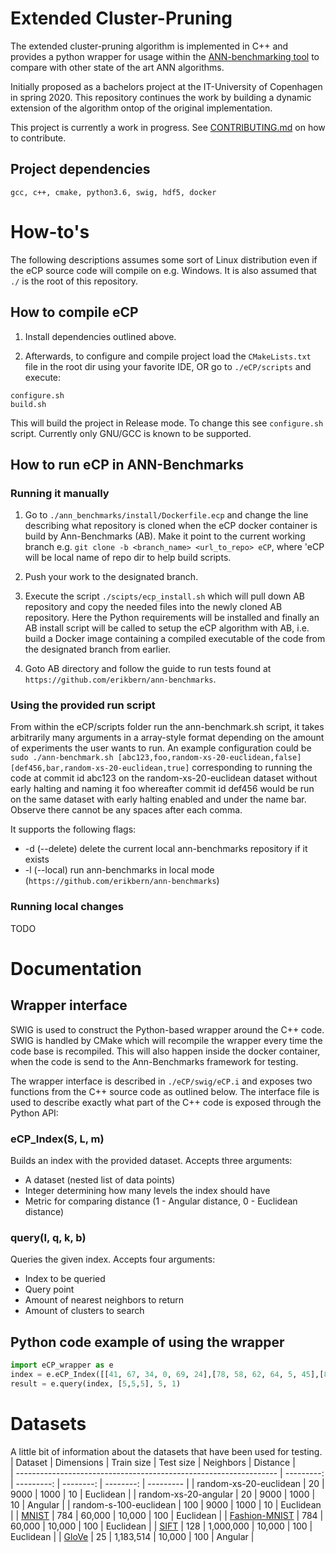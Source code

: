 # Extended Cluster-Pruning
The extended cluster-pruning algorithm is implemented in C++ and provides a python wrapper for usage within the [ANN-benchmarking tool](https://github.com/erikbern/ann-benchmarks/) to compare with other state of the art ANN algorithms. 

Initially proposed as a bachelors project at the IT-University of Copenhagen in spring 2020. This repository continues the work by building a dynamic extension of the algorithm ontop of the original implementation.

This project is currently a work in progress. See [CONTRIBUTING.md](CONTRIBUTING.md) on how to contribute.

## Project dependencies
```
gcc, c++, cmake, python3.6, swig, hdf5, docker
```

# How-to's
The following descriptions assumes some sort of Linux distribution even if the eCP source code will compile on e.g. Windows.
It is also assumed that `./` is the root of this repository.

## How to compile eCP
1. Install dependencies outlined above.

2. Afterwards, to configure and compile project load the `CMakeLists.txt` file in the root dir using your favorite IDE, OR go to `./eCP/scripts` and execute:
```
configure.sh
build.sh
```
This will build the project in Release mode. To change this see `configure.sh` script. Currently only GNU/GCC is known to be supported.

## How to run eCP in ANN-Benchmarks
### Running it manually
1. Go to `./ann_benchmarks/install/Dockerfile.ecp` and change the line describing what repository is cloned when the eCP docker container 
is build by Ann-Benchmarks (AB).
Make it point to the current working branch e.g. `git clone -b <branch_name> <url_to_repo> eCP`, where 'eCP will be local name of repo dir to help build scripts. 

2. Push your work to the designated branch.

3. Execute the script `./scipts/ecp_install.sh` which will pull down AB repository and copy the needed files into the newly cloned AB repository. 
Here the Python requirements will be installed and finally an AB install script will be called to 
setup the eCP algorithm with AB, i.e. build a Docker image containing a compiled executable of the code 
from the designated branch from earlier.

4. Goto AB directory and follow the guide to run tests found at `https://github.com/erikbern/ann-benchmarks`.

### Using the provided run script
From within the eCP/scripts folder run the ann-benchmark.sh script, it takes arbitrarily many arguments in a array-style format depending on the amount of experiments the user wants to run. An example configuration could be ```sudo ./ann-benchmark.sh [abc123,foo,random-xs-20-euclidean,false] [def456,bar,random-xs-20-euclidean,true]``` corresponding to running the code at commit id abc123 on the random-xs-20-euclidean dataset without early halting and naming it foo whereafter commit id def456 would be run on the same dataset with early halting enabled and under the name bar. Observe there cannot be any spaces after each comma.

It supports the following flags:
* -d (--delete) delete the current local ann-benchmarks repository if it exists
* -l (--local) run ann-benchmarks in local mode (`https://github.com/erikbern/ann-benchmarks`)

### Running local changes
TODO

# Documentation
## Wrapper interface
SWIG is used to construct the Python-based wrapper around the C++ code. SWIG is
handled by CMake which will recompile the wrapper every time the code base is
recompiled. This will also happen inside the docker container, when the code is
send to the Ann-Benchmarks framework for testing.

The wrapper interface is described in `./eCP/swig/eCP.i` and exposes two 
functions from the C++ source code as outlined below. The interface file is
used to describe exactly what part of the C++ code is exposed through the
Python API:

### eCP_Index(S, L, m)
Builds an index with the provided dataset.
Accepts three arguments:
- A dataset (nested list of data points)
- Integer determining how many levels the index should have
- Metric for comparing distance (1 - Angular distance, 0 - Euclidean distance)

### query(I, q, k, b)
Queries the given index.
Accepts four arguments:
- Index to be queried
- Query point
- Amount of nearest neighbors to return
- Amount of clusters to search

## Python code example of using the wrapper
```python
import eCP_wrapper as e
index = e.eCP_Index([[41, 67, 34, 0, 69, 24],[78, 58, 62, 64, 5, 45],[81, 27, 61, 91, 95, 42],[27, 36, 91, 4, 2, 53],[92, 82, 21, 16, 18, 95],[47, 26, 71, 38, 69, 12],[67, 99, 35, 94, 3, 11],[22, 33, 73, 64, 41, 11], [53, 68, 47, 44, 62, 57], [37, 59, 23, 41, 29, 78], [16, 35, 90, 42, 88, 6], [40, 42, 64, 48, 46, 5], [90, 29, 70, 50, 6, 1], [93, 48, 29, 23, 84, 54], [56, 40, 66, 76, 31, 8]], 2, 1)
result = e.query(index, [5,5,5], 5, 1)
```

# Datasets
A little bit of information about the datasets that have been used for testing.
| Dataset                                                           | Dimensions | Train size | Test size | Neighbors | Distance  |                                                                  
| ----------------------------------------------------------------- | ---------: | ---------: | --------: | --------: | --------- | 
| random-xs-20-euclidean											|        20  |     9000   |    1000   |       10  | Euclidean |
| random-xs-20-angular                       			    		|        20  |     9000   |    1000   |       10  | Angular   |
| random-s-100-euclidean                      			    		|        100 |     9000   |    1000   |       10  | Euclidean |
| [MNIST](http://yann.lecun.com/exdb/mnist/)                        |        784 |     60,000 |    10,000 |       100 | Euclidean |
| [Fashion-MNIST](https://github.com/zalandoresearch/fashion-mnist) |        784 |     60,000 |    10,000 |       100 | Euclidean |
| [SIFT](https://corpus-texmex.irisa.fr/)                           |        128 |  1,000,000 |    10,000 |       100 | Euclidean |
| [GloVe](http://nlp.stanford.edu/projects/glove/)                  |         25 |  1,183,514 |    10,000 |       100 | Angular   |
